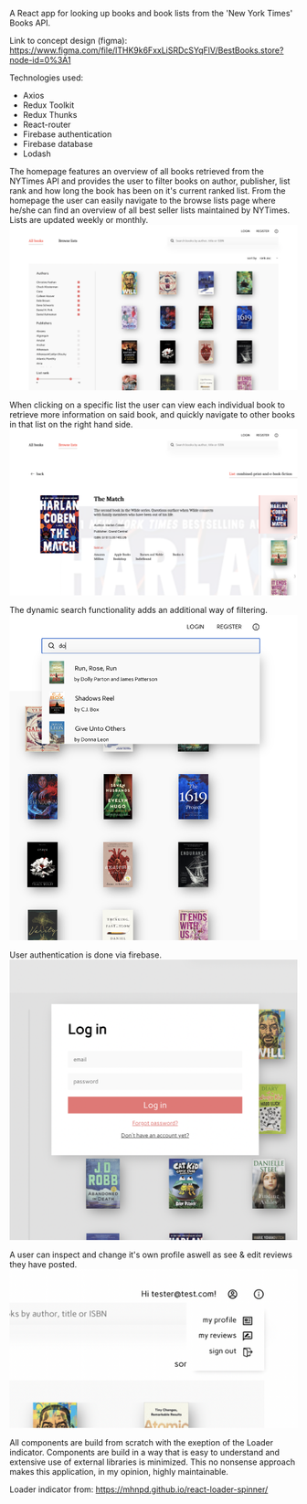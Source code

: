 A React app for looking up books and book lists from the 'New York Times' Books API. 

Link to concept design (figma): https://www.figma.com/file/lTHK9k6FxxLiSRDcSYqFlV/BestBooks.store?node-id=0%3A1

Technologies used:

- Axios
- Redux Toolkit
- Redux Thunks
- React-router
- Firebase authentication
- Firebase database
- Lodash

The homepage features an overview of all books retrieved from the NYTimes API and provides the user to filter books on author, publisher, list rank and how long the book has been on it's current ranked list. From the homepage the user can easily navigate to the browse lists page where he/she can find an overview of all best seller lists maintained by NYTimes. Lists are updated weekly or monthly. 
![homePage](./homePage.png)

When clicking on a specific list the user can view each individual book to retrieve more information on said book, and quickly navigate to other books in that list on the right hand side.
![listView](./listView.png)

The dynamic search functionality adds an additional way of filtering.
![search](./search.png)

User authentication is done via firebase. 
![login](./login.png)

A user can inspect and change it's own profile aswell as see & edit reviews they have posted.
![profile](./profile.png)

All components are build from scratch with the exeption of the Loader indicator. Components are build in a way that is easy to understand and extensive use of external libraries is minimized. This no nonsense approach makes this application, in my opinion, highly maintainable.

Loader indicator from: https://mhnpd.github.io/react-loader-spinner/



